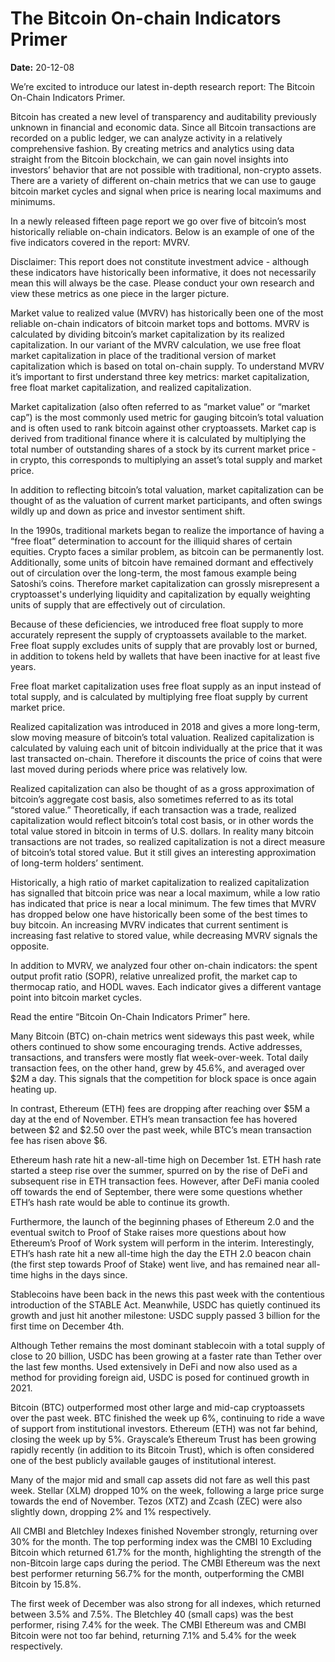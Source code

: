 # The Bitcoin On-chain Indicators Primer

**Date:** 20-12-08

We’re excited to introduce our latest in-depth research report: The Bitcoin On-Chain Indicators Primer.

Bitcoin has created a new level of transparency and auditability previously unknown in financial and economic data. Since all Bitcoin transactions are recorded on a public ledger, we can analyze activity in a relatively comprehensive fashion. By creating metrics and analytics using data straight from the Bitcoin blockchain, we can gain novel insights into investors’ behavior that are not possible with traditional, non-crypto assets. There are a variety of different on-chain metrics that we can use to gauge bitcoin market cycles and signal when price is nearing local maximums and minimums.

In a newly released fifteen page report we go over five of bitcoin’s most historically reliable on-chain indicators. Below is an example of one of the five indicators covered in the report: MVRV.

Disclaimer: This report does not constitute investment advice - although these indicators have historically been informative, it does not necessarily mean this will always be the case. Please conduct your own research and view these metrics as one piece in the larger picture.

Market value to realized value (MVRV) has historically been one of the most reliable on-chain indicators of bitcoin market tops and bottoms. MVRV is calculated by dividing bitcoin’s market capitalization by its realized capitalization. In our variant of the MVRV calculation, we use free float market capitalization in place of the traditional version of market capitalization which is based on total on-chain supply. To understand MVRV it’s important to first understand three key metrics: market capitalization, free float market capitalization, and realized capitalization.

Market capitalization (also often referred to as “market value” or “market cap”) is the most commonly used metric for gauging bitcoin’s total valuation and is often used to rank bitcoin against other cryptoassets. Market cap is derived from traditional finance where it is calculated by multiplying the total number of outstanding shares of a stock by its current market price - in crypto, this corresponds to multiplying an asset’s total supply and market price.

In addition to reflecting bitcoin’s total valuation, market capitalization can be thought of as the valuation of current market participants, and often swings wildly up and down as price and investor sentiment shift.

In the 1990s, traditional markets began to realize the importance of having a “free float” determination to account for the illiquid shares of certain equities. Crypto faces a similar problem, as bitcoin can be permanently lost. Additionally, some units of bitcoin have remained dormant and effectively out of circulation over the long-term, the most famous example being Satoshi’s coins. Therefore market capitalization can grossly misrepresent a cryptoasset's underlying liquidity and capitalization by equally weighting units of supply that are effectively out of circulation.

Because of these deficiencies, we introduced free float supply to more accurately represent the supply of cryptoassets available to the market. Free float supply excludes units of supply that are provably lost or burned, in addition to tokens held by wallets that have been inactive for at least five years.

Free float market capitalization uses free float supply as an input instead of total supply, and is calculated by multiplying free float supply by current market price.

Realized capitalization was introduced in 2018 and gives a more long-term, slow moving measure of bitcoin’s total valuation. Realized capitalization is calculated by valuing each unit of bitcoin individually at the price that it was last transacted on-chain. Therefore it discounts the price of coins that were last moved during periods where price was relatively low.

Realized capitalization can also be thought of as a gross approximation of bitcoin’s aggregate cost basis, also sometimes referred to as its total “stored value.” Theoretically, if each transaction was a trade, realized capitalization would reflect bitcoin’s total cost basis, or in other words the total value stored in bitcoin in terms of U.S. dollars. In reality many bitcoin transactions are not trades, so realized capitalization is not a direct measure of bitcoin’s total stored value. But it still gives an interesting approximation of long-term holders’ sentiment.

Historically, a high ratio of market capitalization to realized capitalization has signalled that bitcoin price was near a local maximum, while a low ratio has indicated that price is near a local minimum. The few times that MVRV has dropped below one have historically been some of the best times to buy bitcoin. An increasing MVRV indicates that current sentiment is increasing fast relative to stored value, while decreasing MVRV signals the opposite.

In addition to MVRV, we analyzed four other on-chain indicators: the spent output profit ratio (SOPR), relative unrealized profit, the market cap to thermocap ratio, and HODL waves. Each indicator gives a different vantage point into bitcoin market cycles.

Read the entire “Bitcoin On-Chain Indicators Primer” here.

Many Bitcoin (BTC) on-chain metrics went sideways this past week, while others continued to show some encouraging trends. Active addresses, transactions, and transfers were mostly flat week-over-week. Total daily transaction fees, on the other hand, grew by 45.6%, and averaged over $2M a day. This signals that the competition for block space is once again heating up.

In contrast, Ethereum (ETH) fees are dropping after reaching over $5M a day at the end of November. ETH’s mean transaction fee has hovered between $2 and $2.50 over the past week, while BTC’s mean transaction fee has risen above $6.

Ethereum hash rate hit a new-all-time high on December 1st. ETH hash rate started a steep rise over the summer, spurred on by the rise of DeFi and subsequent rise in ETH transaction fees. However, after DeFi mania cooled off towards the end of September, there were some questions whether ETH’s hash rate would be able to continue its growth.

Furthermore, the launch of the beginning phases of Ethereum 2.0 and the eventual switch to Proof of Stake raises more questions about how Ethereum’s Proof of Work system will perform in the interim. Interestingly, ETH’s hash rate hit a new all-time high the day the ETH 2.0 beacon chain (the first step towards Proof of Stake) went live, and has remained near all-time highs in the days since.

Stablecoins have been back in the news this past week with the contentious introduction of the STABLE Act. Meanwhile, USDC has quietly continued its growth and just hit another milestone: USDC supply passed 3 billion for the first time on December 4th.

Although Tether remains the most dominant stablecoin with a total supply of close to 20 billion, USDC has been growing at a faster rate than Tether over the last few months. Used extensively in DeFi and now also used as a method for providing foreign aid, USDC is posed for continued growth in 2021.

Bitcoin (BTC) outperformed most other large and mid-cap cryptoassets over the past week. BTC finished the week up 6%, continuing to ride a wave of support from institutional investors. Ethereum (ETH) was not far behind, closing the week up by 5%. Grayscale’s Ethereum Trust has been growing rapidly recently (in addition to its Bitcoin Trust), which is often considered one of the best publicly available gauges of institutional interest.

Many of the major mid and small cap assets did not fare as well this past week. Stellar (XLM) dropped 10% on the week, following a large price surge towards the end of November. Tezos (XTZ) and Zcash (ZEC) were also slightly down, dropping 2% and 1% respectively.

All CMBI and Bletchley Indexes finished November strongly, returning over 30% for the month. The top performing index was the CMBI 10 Excluding Bitcoin which returned 61.7% for the month, highlighting the strength of the non-Bitcoin large caps during the period. The CMBI Ethereum was the next best performer returning 56.7% for the month, outperforming the CMBI Bitcoin by 15.8%.

The first week of December was also strong for all indexes, which returned between 3.5% and 7.5%. The Bletchley 40 (small caps) was the best performer, rising 7.4% for the week. The CMBI Ethereum was and CMBI Bitcoin were not too far behind, returning 7.1% and 5.4% for the week respectively.